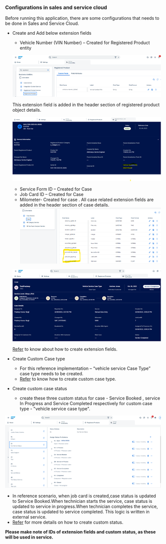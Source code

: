 ### Configurations in sales and service cloud
Before running this application, there are some configurations that needs to be done in Sales and Service Cloud.
* Create and Add below extension fields
   * Vehicle Number (VIN Number) – Created for Registered Product entity

   ![Case ExtensionField ](../Images/SSC1.png "Case fields")

    This extension field is added in the header section of registered product object details.
  
   ![Case ExtensionField ](../Images/SSC2.png "Case fields")

   * Service Form ID – Created for Case
   * Job Card ID – Created for Case
   * Milometer- Created for case . All case related extension fields are added in the header section of case details.
   ![Case ExtensionField ](../Images/SSC3.png "Case fields")

   ![Case ExtensionField ](../Images/SSC4.png "Case fields") 

  [Refer](https://help.sap.com/docs/CX_NG_SALES/ea5ff8b9460a43cb8765a3c07d3421fe/d3bdfac0c6b141c0bac27408c3ed159f.html?locale=en-US&q=create%20extension%20fields%20in%20sales%20and%20service%20cloud%20verion%202) to know about how to create extension fields.
* Create Custom Case type
  * For this reference implementation – “vehicle service Case Type” case type needs to be created.
  * [Refer](https://help.sap.com/docs/CX_NG_SVC/56436b4e8fa84dc8b4408c7795a012c4/016d3122e3d347feb329a3523b537ff3.html?locale=en-US&q=case%20type) to know how to create custom case type.
* Create custom case status
   * create these three custom status for case - Service Booked , service In Progress and Service Completed respectively for custom case type - "vehicle service case type".

![Case ExtensionField ](../Images/SSC5.png "Case fields") 

   * In reference scenario, when job card is created,case status is updated to Service Booked.When technician starts the service, case status is updated to service in progress.When technician completes the service, case status is updated to service completed. This logic is written in external service.
   * [Refer](https://help.sap.com/docs/CX_NG_SVC/56436b4e8fa84dc8b4408c7795a012c4/be263fba54584ed6af0a670b4bfaafc2.html?locale=en-US&q=case%20status) for more details on 
    how to create custom status.

**Please make note of IDs of extension fields and custom status, as these will be used in service.**
